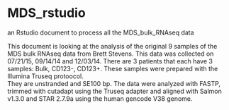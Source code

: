# MDS_rstudio
an Rstudio document to process all the MDS_bulk_RNAseq data

This document is looking at the analysis of the original 9 samples of the MDS bulk RNAseq data from Brett Stevens.  This data was collected on 07/21/15, 09/14/14 
and 12/03/14.  There are 3 patients that each have 3 samples: Bulk, CD123-, CD123+.  These samples were prepared with the Illumina Truseq protoocol.  
They are unstranded and SE100 bp.  The data were analyzed with FASTP, trimmed with cutadapt using the Truseq adapter and aligned with Salmon v1.3.0 and STAR 2.7.9a using the human gencode V38 genome.
